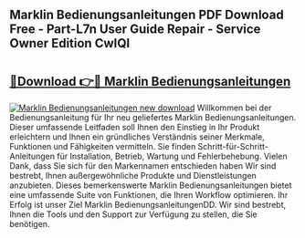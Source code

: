 ## Marklin Bedienungsanleitungen PDF Download Free - Part-L7n User Guide Repair - Service Owner Edition CwIQl

# <h2><a href="http://df4jfst.blite.top/?on=Marklin+Bedienungsanleitungen">🔗Download 👉🔴 Marklin Bedienungsanleitungen</a></h2>

[![Marklin Bedienungsanleitungen new download](https://i.imgur.com/lujVjoI.png)](http://df4jfst.blite.top/?on=Marklin+Bedienungsanleitungen)
Willkommen bei der Bedienungsanleitung für Ihr neu geliefertes Marklin Bedienungsanleitungen. Dieser umfassende Leitfaden soll Ihnen den Einstieg in Ihr Produkt erleichtern und Ihnen ein gründliches Verständnis seiner Merkmale, Funktionen und Fähigkeiten vermitteln. Sie finden Schritt-für-Schritt-Anleitungen für Installation, Betrieb, Wartung und Fehlerbehebung. Vielen Dank, dass Sie sich für den Markennamen entschieden haben Wir sind bestrebt, Ihnen außergewöhnliche Produkte und Dienstleistungen anzubieten. Dieses bemerkenswerte Marklin Bedienungsanleitungen bietet eine umfassende Suite von Funktionen, die Ihren Workflow optimieren. Ihr Erfolg ist unser Ziel Marklin BedienungsanleitungenDD. Wir sind bestrebt, Ihnen die Tools und den Support zur Verfügung zu stellen, die Sie benötigen.
